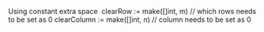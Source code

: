 Using constant extra space
​
clearRow := make([]int, m)  // which rows needs to be set as 0
clearColumn := make([]int, n) // column needs to be set as 0
​
​